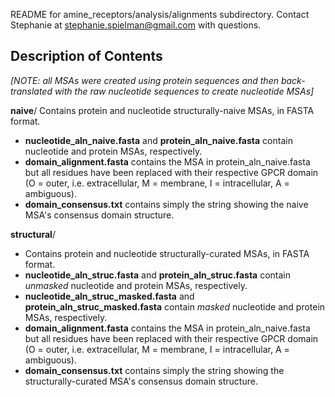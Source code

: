 README for amine_receptors/analysis/alignments subdirectory. 
Contact Stephanie at stephanie.spielman@gmail.com with questions.

## Description of Contents
_[NOTE: all MSAs were created using protein sequences and then back-translated with the raw nucleotide sequences to create nucleotide MSAs]_

__naive__/      Contains protein and nucleotide structurally-naive MSAs, in FASTA format. 
 * __nucleotide_aln_naive.fasta__ and __protein_aln_naive.fasta__ contain nucleotide and protein MSAs, respectively.
 * __domain_alignment.fasta__ contains the MSA in protein_aln_naive.fasta but all residues have been replaced with their respective GPCR domain (O = outer, i.e. extracellular, M = membrane, I = intracellular, A = ambiguous).
 * __domain_consensus.txt__ contains simply the string showing the naive MSA's consensus domain structure.

__structural__/
 * Contains protein and nucleotide structurally-curated MSAs, in FASTA format. 
 * __nucleotide_aln_struc.fasta__ and __protein_aln_struc.fasta__ contain *unmasked* nucleotide and protein MSAs, respectively.
 * __nucleotide_aln_struc_masked.fasta__ and __protein_aln_struc_masked.fasta__ contain *masked* nucleotide and protein MSAs, respectively.
 * __domain_alignment.fasta__ contains the MSA in protein_aln_naive.fasta but all residues have been replaced with their respective GPCR domain (O = outer, i.e. extracellular, M = membrane, I = intracellular, A = ambiguous).
 * __domain_consensus.txt__ contains simply the string showing the structurally-curated MSA's consensus domain structure.